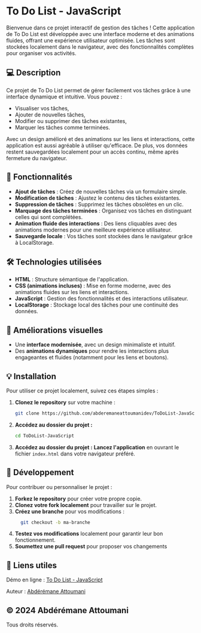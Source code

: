 # To Do List - JavaScript

Bienvenue dans ce projet interactif de gestion des tâches ! Cette application de To Do List est développée avec une interface moderne et des animations fluides, offrant une expérience utilisateur optimisée. Les tâches sont stockées localement dans le navigateur, avec des fonctionnalités complètes pour organiser vos activités.

## 💻 Description

Ce projet de To Do List permet de gérer facilement vos tâches grâce à une interface dynamique et intuitive. Vous pouvez :  
- Visualiser vos tâches,  
- Ajouter de nouvelles tâches,  
- Modifier ou supprimer des tâches existantes,  
- Marquer les tâches comme terminées.

Avec un design amélioré et des animations sur les liens et interactions, cette application est aussi agréable à utiliser qu'efficace. De plus, vos données restent sauvegardées localement pour un accès continu, même après fermeture du navigateur.

## 🚀 Fonctionnalités

- **Ajout de tâches** : Créez de nouvelles tâches via un formulaire simple.  
- **Modification de tâches** : Ajustez le contenu des tâches existantes.  
- **Suppression de tâches** : Supprimez les tâches obsolètes en un clic.  
- **Marquage des tâches terminées** : Organisez vos tâches en distinguant celles qui sont complétées.  
- **Animation fluide des interactions** : Des liens cliquables avec des animations modernes pour une meilleure expérience utilisateur.  
- **Sauvegarde locale** : Vos tâches sont stockées dans le navigateur grâce à LocalStorage.  

## 🛠️ Technologies utilisées

- **HTML** : Structure sémantique de l'application.  
- **CSS (animations incluses)** : Mise en forme moderne, avec des animations fluides sur les liens et interactions.  
- **JavaScript** : Gestion des fonctionnalités et des interactions utilisateur.  
- **LocalStorage** : Stockage local des tâches pour une continuité des données.  

## 🎨 Améliorations visuelles

- Une **interface modernisée**, avec un design minimaliste et intuitif.  
- Des **animations dynamiques** pour rendre les interactions plus engageantes et fluides (notamment pour les liens et boutons).  

## 💡 Installation

Pour utiliser ce projet localement, suivez ces étapes simples :

1. **Clonez le repository** sur votre machine :  
   ```bash
   git clone https://github.com/abderemaneattoumanidev/ToDoList-JavaScript.git
2. **Accédez au dossier du projet :**
   ```bash
   cd ToDoList-JavaScript
3. **Accédez au dossier du projet :**
   **Lancez l'application** en ouvrant le fichier ``index.html`` dans votre navigateur préféré.

## 🔧 Développement

Pour contribuer ou personnaliser le projet :
1. **Forkez le repository** pour créer votre propre copie.
2. **Clonez votre fork localement** pour travailler sur le projet.
3. **Créez une branche** pour vos modifications :
    ```bash
      git checkout -b ma-branche
4. **Testez vos modifications** localement pour garantir leur bon fonctionnement.
5. **Soumettez une pull request** pour proposer vos changements

## 📌 Liens utiles

Démo en ligne : <a href="https://abderemaneattoumanidev.github.io/ToDoList-JavaScript/" target="_blank">To Do List - JavaScript</a>

Auteur : <a href="https://www.linkedin.com/in/abd%C3%A9r%C3%A9mane-attoumani-4770ba301/" target="_blank">Abdérémane Attoumani</a> 

## © 2024 Abdérémane Attoumani
Tous droits réservés.
